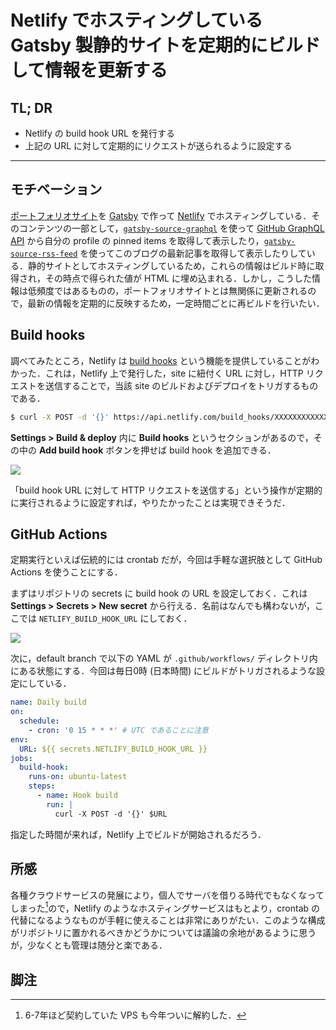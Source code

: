 # Netlify でホスティングしている Gatsby 製静的サイトを定期的にビルドして情報を更新する

## TL; DR

- Netlify の build hook URL を発行する
- 上記の URL に対して定期的にリクエストが送られるように設定する

---

## モチベーション

[ポートフォリオサイト](https://ryota-ka.me/)を [Gatsby](https://gatsbyjs.com/) で作って [Netlify](https://www.netlify.com/) でホスティングしている．そのコンテンツの一部として，[`gatsby-source-graphql`](https://www.gatsbyjs.com/plugins/gatsby-source-graphql/) を使って [GitHub GraphQL API](https://docs.github.com/en/free-pro-team@latest/graphql) から自分の profile の pinned items を取得して表示したり，[`gatsby-source-rss-feed`](https://www.gatsbyjs.com/plugins/gatsby-source-rss-feed/) を使ってこのブログの最新記事を取得して表示したりしている．静的サイトとしてホスティングしているため，これらの情報はビルド時に取得され，その時点で得られた値が HTML に埋め込まれる．しかし，こうした情報は低頻度ではあるものの，ポートフォリオサイトとは無関係に更新されるので，最新の情報を定期的に反映するため，一定時間ごとに再ビルドを行いたい．

## Build hooks

調べてみたところ，Netlify は [build hooks](https://docs.netlify.com/configure-builds/build-hooks/) という機能を提供していることがわかった．これは，Netlify 上で発行した，site に紐付く URL に対し，HTTP リクエストを送信することで，当該 site のビルドおよびデプロイをトリガするものである．

```sh
$ curl -X POST -d '{}' https://api.netlify.com/build_hooks/XXXXXXXXXXXXXXX
```

**Settings > Build & deploy** 内に **Build hooks** というセクションがあるので，その中の **Add build hook** ボタンを押せば build hook を追加できる．

![](https://gyazo.com/083a4d3358e3712115244890b1823aae.png)

「build hook URL に対して HTTP リクエストを送信する」という操作が定期的に実行されるように設定すれば，やりたかったことは実現できそうだ．

## GitHub Actions

定期実行といえば伝統的には crontab だが，今回は手軽な選択肢として GitHub Actions を使うことにする．

まずはリポジトリの secrets に build hook の URL を設定しておく．これは **Settings > Secrets > New secret** から行える．名前はなんでも構わないが，ここでは `NETLIFY_BUILD_HOOK_URL` にしておく．

![](https://gyazo.com/d548ba8a8d604e7cb019fd65802472f4.png)

次に，default branch で以下の YAML が `.github/workflows/` ディレクトリ内にある状態にする．今回は毎日0時 (日本時間) にビルドがトリガされるような設定にしている．

```yaml filename=.github/workflows/daily.yml
name: Daily build
on:
  schedule:
    - cron: '0 15 * * *' # UTC であることに注意
env:
  URL: ${{ secrets.NETLIFY_BUILD_HOOK_URL }}
jobs:
  build-hook:
    runs-on: ubuntu-latest
    steps:
      - name: Hook build
        run: |
          curl -X POST -d '{}' $URL
```

指定した時間が来れば，Netlify 上でビルドが開始されるだろう．

## 所感

各種クラウドサービスの発展により，個人でサーバを借りる時代でもなくなってしまった[^1]ので，Netlify のようなホスティングサービスはもとより，crontab の代替になるようなものが手軽に使えることは非常にありがたい．このような構成がリポジトリに置かれるべきかどうかについては議論の余地があるように思うが，少なくとも管理は随分と楽である．

## 脚注

[^1]: 6-7年ほど契約していた VPS も今年ついに解約した．

